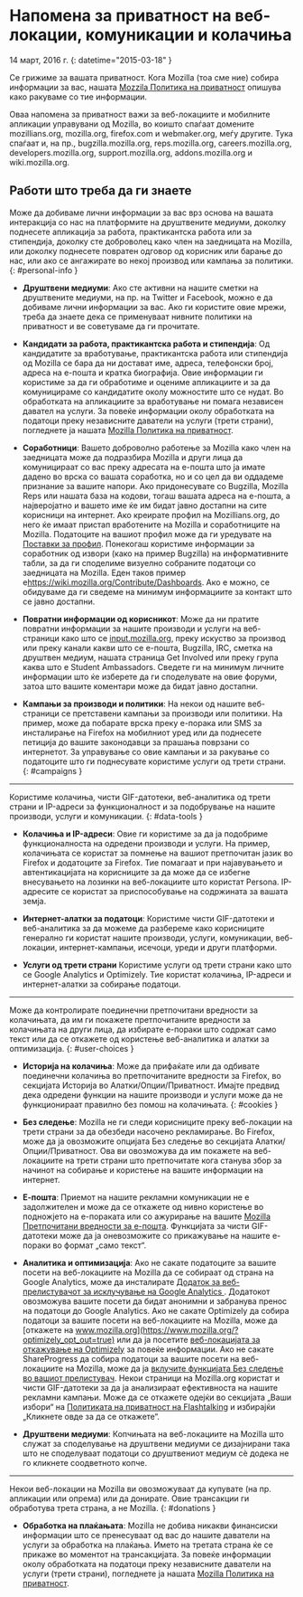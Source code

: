 # Напомена за приватност на веб-локации, комуникации и колачиња

14 март, 2016 г.
{: datetime="2015-03-18" }

Се грижиме за вашата приватност. Кога Mozilla (тоа сме ние) собира информации за вас, нашата [Mozzila Политика на приватност](https://www.mozilla.org/privacy/) опишува како ракуваме со тие информации.

Оваа напомена за приватност важи за веб-локациите и мобилните апликации управувани од Mozilla, во коишто спаѓаат домените mozillians.org, mozilla.org, firefox.com и webmaker.org, меѓу другите. Тука спаѓаат и, на пр., bugzilla.mozilla.org, reps.mozilla.org, careers.mozilla.org, developers.mozilla.org, support.mozilla.org, addons.mozilla.org и wiki.mozilla.org.

## Работи што треба да ги знаете

Може да добиваме лични информации за вас врз основа на вашата интеракција со нас на платформите на друштвените медиуми, доколку поднесете апликација за работа, практикантска работа или за стипендија, доколку сте доброволец како член на заедницата на Mozilla, или доколку поднесете повратен одговор од корисник или барање до нас, или ако се ангажирате во некој производ или кампања за политики.
{: #personal-info }

* **Друштвени медиуми**: Ако сте активни на нашите сметки на друштвените медиуми, на пр. на Twitter и Facebook, можно е да добиваме лични информации за вас. Ако ги користите овие мрежи, треба да знаете дека се применуваат нивните политики на приватност и ве советуваме да ги прочитате.

* **Кандидати за работа, практикантска работа и стипендија**: Од кандидатите за вработување, практикантска работа или стипендија од Mozilla се бара да ни достават име, адреса, телефонски број, адреса на е-пошта и кратка биографија. Овие информации ги користиме за да ги обработиме и оцениме апликациите и за да комуницираме со кандидатите околу можностите што се нудат. Во обработката на апликациите за вработување ни помага независен давател на услуги. За повеќе информации околу обработката на податоци преку независните даватели на услуги (трети страни), погледнете ја нашата [Mozilla Политика на приватност](https://www.mozilla.org/privacy/).

* **Соработници**: Вашето доброволно работење за Mozilla како член на заедницата може да подразбира Mozilla и други лица да комуницираат со вас преку адресата на е-пошта што ја имате дадено во врска со вашата соработка, но и со цел да ви оддадеме признание за вашите напори. Ако придонесувате со Bugzilla, Mozilla Reps или нашата база на кодови, тогаш вашата адреса на е-пошта, а најверојатно и вашето име ќе им бидат јавно достапни на сите корисници на интернет. Ако креирате профил на Mozillians.org, до него ќе имаат пристап вработените на Mozilla и соработниците на Mozilla. Податоците на вашиот профил може да ги уредувате на [Поставки за профил](https://mozillians.org/user/edit). Понекогаш користиме информации за соработник од извори (како на пример Bugzilla) на информативните табли, за да ги споделиме визуелно собраните податоци со заедницата на Mozilla. Еден таков пример е<https://wiki.mozilla.org/Contribute/Dashboards>. Ако е можно, се обидуваме да ги сведеме на минимум информациите за контакт што се јавно достапни.

* **Повратни информации од корисникот**:  Може да ни пратите повратни информации за нашите производи и услуги на веб-страници како што се [input.mozilla.org](https://input.mozilla.org/), преку искуство за производ или преку канали какви што се е-пошта, Bugzilla, IRC, сметка на друштвен медиум, нашата страница Get Involved или преку група каква што е Student Ambassadors. Сведете ги на минимум личните информации што ќе изберете да ги споделувате на овие форуми, затоа што вашите коментари може да бидат јавно достапни.

* **Кампањи за производи и политики**:  На некои од нашите веб-страници се претставени кампањи за производи или политики. На пример, може да побарате врска преку е-порака или SMS за инсталирање на Firefox на мобилниот уред или да поднесете петиција до вашите законодавци за прашања поврзани со интернетот. За управување со овие кампањи и за ракување со податоците што ги поднесувате користиме услуги од трети страни.
{: #campaigns }

---------------------------------------

Користиме колачиња, чисти GIF-датотеки, веб-аналитика од трети страни и IP-адреси за функционалност и за подобрување на нашите производи, услуги и комуникации. 
{: #data-tools }

* **Колачиња и IP-адреси**: Овие ги користиме за да ја подобриме функционалноста на одредени производи и услуги. На пример, колачињата се користат за помнење на вашиот претпочитан јазик во Firefox и додатоците за Firefox. Тие помагаат и при најавувањето и автентикацијата на корисниците за да може да се избегне внесувањето на лозинки на веб-локациите што користат Persona.  IP-адресите се користат за приспособување на содржината за вашата земја.

* **Интернет-алатки за податоци**: Користиме чисти GIF-датотеки и веб-аналитика за да можеме да разбереме како корисниците генерално ги користат нашите производи, услуги, комуникации, веб-локации, интернет-кампањи, исечоци, уреди и други платформи.

* **Услуги од трети страни** Користиме услуги од трети страни како што се Google Analytics и Optimizely. Тие користат колачиња, IP-адреси и интернет-алатки за собирање податоци. 

---------------------------------------

Може да контролирате поединечни претпочитани вредности за колачињата, да им ги покажете претпочитаните вредности за колачињата на други лица, да избирате е-пораки што содржат само текст или да се откажете од користење веб-аналитика и алатки за оптимизација. 
{: #user-choices }

* **Историја на колачиња**: Може да прифаќате или да одбивате поединечни колачиња во претпочитаните вредности за Firefox, во секцијата Историја во Алатки/Опции/Приватност. Имајте предвид дека одредени функции на нашите производи и услуги може да не функционираат правилно без помош на колачињата.
{: #cookies }

* **Без следење**: Mozilla не ги следи корисниците преку веб-локации на трети страни за да обезбеди насочено рекламирање.  Во Firefox, може да ја овозможите опцијата Без следење во секцијата Алатки/Опции/Приватност. Ова ви овозможува да им покажете на веб-локациите на трети страни што претпочитате кога станува збор за начинот на собирање и користење на вашите информации на интернет.  

* **Е-пошта**: Приемот на нашите рекламни комуникации не е задолжителен и може да се откажете од нивно користење во подножјето на е-пораката или со ажурирање на вашите [Mozilla Претпочитани вредности за е-пошта](https://www.mozilla.org/newsletter/recovery/). Функцијата за чисти GIF-датотеки може да ја оневозможите со прикажување на нашите е-пораки во формат „само текст“.  

* **Аналитика и оптимизација**: Ако не сакате податоците за вашите посети на веб-локациите на Mozilla да се собираат од страна на Google Analytics, може да инсталирате [Додаток за веб-прелистувачот за исклучување на Google Analytics ](https://tools.google.com/dlpage/gaoptout). Додатокот овозможува вашите посети да бидат анонимни и забранува пренос на податоци до Google Analytics.
Ако не сакате Optimizely да собира податоци за вашите посети на веб-локациите на Mozilla, може да [откажете на www.mozilla.org](https://www.mozilla.org/?optimizely_opt_out=true) или да ја посетите [веб-локацијата за откажување на Optimizely](https://www.optimizely.com/opt_out) за повеќе информации. Ако не сакате ShareProgress да собира податоци за вашите посети на веб-локациите на Mozilla, може да ја [вклучите функцијата Без следење во вашиот прелистувач](https://support.mozilla.org/kb/how-do-i-turn-do-not-track-feature). Некои страници на Mozilla.org користат и чисти GIF-датотеки за да ја анализираат ефективноста на нашите рекламни кампањи.  Може да се откажете одејќи во секцијата „Ваши избори“ на [Политиката на приватност на Flashtalking](http://www.flashtalking.com/us/privacypolicy) и избирајќи „Кликнете овде за да се откажете“.

* **Друштвени медиуми**: Копчињата на веб-локациите на Mozilla што служат за споделување на друштвени медиуми се дизајнирани така што не споделуваат податоци со друштвениот медиум сѐ додека не го кликнете соодветното копче.

---------------------------------------

Некои веб-локации на Mozilla ви овозможуваат да купувате (на пр. апликации или опрема) или да донирате. Овие трансакции ги обработува трета страна, а не Mozilla. 
{: #donations }

* **Обработка на плаќањата**:   Mozilla не добива никакви финансиски информации што се пренесуваат од вас до нашите даватели на услуги за обработка на плаќања. Името на третата страна ќе се прикаже во моментот на трансакцијата.  За повеќе информации околу обработката на податоци преку независните даватели на услуги (трети страни), погледнете ја нашата [Mozilla Политика на приватност](https://www.mozilla.org/privacy/).  
